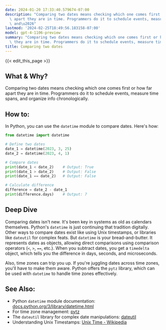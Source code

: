 ```yaml
---
date: 2024-01-20 17:33:40.579674-07:00
description: "Comparing two dates means checking which one comes first or how far\
  \ apart they are in time. Programmers do it to schedule events, measure time spans,\
  \ and\u2026"
lastmod: '2024-02-25T18:49:56.183158-07:00'
model: gpt-4-1106-preview
summary: "Comparing two dates means checking which one comes first or how far apart\
  \ they are in time. Programmers do it to schedule events, measure time spans, and\u2026"
title: Comparing two dates
---
```


{{< edit_this_page >}}

## What & Why?

Comparing two dates means checking which one comes first or how far apart they are in time. Programmers do it to schedule events, measure time spans, and organize info chronologically.

## How to:

In Python, you can use the `datetime` module to compare dates. Here's how:

```Python
from datetime import datetime

# Define two dates
date_1 = datetime(2023, 3, 25)
date_2 = datetime(2023, 4, 1)

# Compare dates
print(date_1 < date_2)    # Output: True
print(date_1 > date_2)    # Output: False
print(date_1 == date_2)   # Output: False

# Calculate difference
difference = date_2 - date_1
print(difference.days)    # Output: 7
```

## Deep Dive

Comparing dates isn't new. It's been key in systems as old as calendars themselves. Python's `datetime` is just continuing that tradition digitally. Other ways to compare dates exist like using Unix timestamps, or libraries like `dateutil` for complex feats. But `datetime` is your bread-and-butter. It represents dates as objects, allowing direct comparisons using comparison operators (`<`, `>`, `==`, etc.). When you subtract dates, you get a `timedelta` object, which tells you the difference in days, seconds, and microseconds.

Also, time zones can trip you up. If you're juggling dates across time zones, you'll have to make them aware. Python offers the `pytz` library, which can be used with `datetime` to handle time zones effectively.

## See Also:

- Python `datetime` module documentation: [docs.python.org/3/library/datetime.html](https://docs.python.org/3/library/datetime.html)
- For time zone management: [pytz](https://pypi.org/project/pytz/)
- The `dateutil` library for complex date manipulations: [dateutil](https://pypi.org/project/python-dateutil/)
- Understanding Unix Timestamps: [Unix Time - Wikipedia](https://en.wikipedia.org/wiki/Unix_time)
